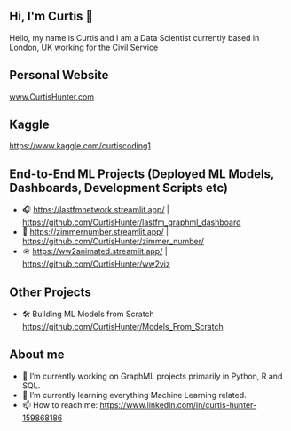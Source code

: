## Hi, I'm Curtis 👋

Hello, my name is Curtis and I am a Data Scientist currently based in London, UK working for the Civil Service

## Personal Website

www.CurtisHunter.com

## Kaggle

https://www.kaggle.com/curtiscoding1

## End-to-End ML Projects (Deployed ML Models, Dashboards, Development Scripts etc)

- 🎧 https://lastfmnetwork.streamlit.app/ | https://github.com/CurtisHunter/lastfm_graphml_dashboard
- 🎥 https://zimmernumber.streamlit.app/ | https://github.com/CurtisHunter/zimmer_number/
- 🪖 https://ww2animated.streamlit.app/ | https://github.com/CurtisHunter/ww2viz

## Other Projects

- 🛠️ Building ML Models from Scratch https://github.com/CurtisHunter/Models_From_Scratch
  
## About me

- 🔭 I’m currently working on GraphML projects primarily in Python, R and SQL.
- 🌱 I’m currently learning everything Machine Learning related.
- 📫 How to reach me: https://www.linkedin.com/in/curtis-hunter-159868186
